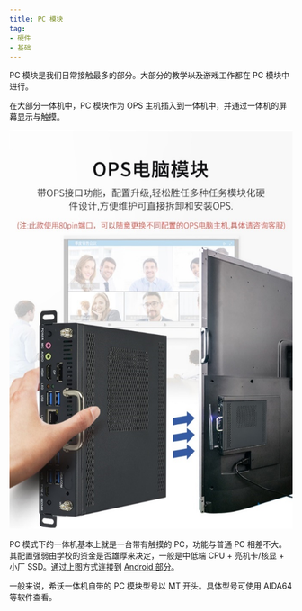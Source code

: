 ```yaml
---
title: PC 模块
tag:
- 硬件
- 基础
---
```


PC 模块是我们日常接触最多的部分。大部分的教学~~以及游戏~~工作都在 PC 模块中进行。

在大部分一体机中，PC 模块作为 OPS 主机插入到一体机中，并通过一体机的屏幕显示与触摸。

![OPS 主机](image/pc-module/ops.jpg)

PC 模式下的一体机基本上就是一台带有触摸的 PC，功能与普通 PC 相差不大。其配置强弱由学校的资金是否雄厚来决定，一般是中低端 CPU + 亮机卡/核显 + 小厂 SSD。通过上图方式连接到 [Android 部分](android-part)。

一般来说，希沃一体机自带的 PC 模块型号以 MT 开头。具体型号可使用 AIDA64 等软件查看。
